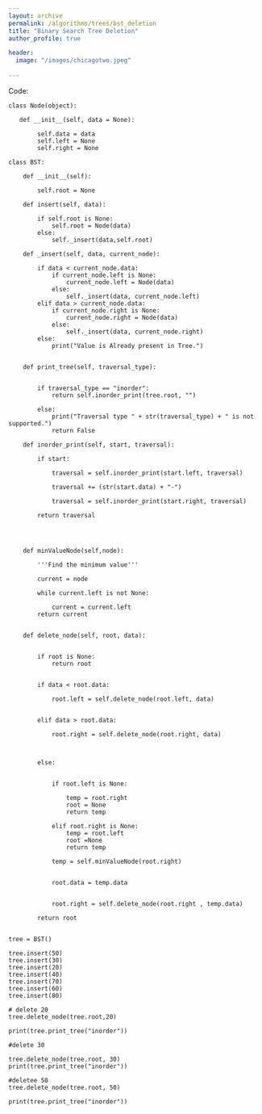 ```yaml
---
layout: archive
permalink: /algorithms/trees/bst_deletion
title: "Binary Search Tree Deletion"
author_profile: true

header:
  image: "/images/chicagotwo.jpeg"
  
---
```







Code:

    class Node(object):

       def __init__(self, data = None):

            self.data = data
            self.left = None
            self.right = None

    class BST:

        def __init__(self):

            self.root = None

        def insert(self, data):

            if self.root is None:
                self.root = Node(data)           
            else:
                self._insert(data,self.root)

        def _insert(self, data, current_node):

            if data < current_node.data:       
                if current_node.left is None:           
                    current_node.left = Node(data)           
                else:
                    self._insert(data, current_node.left)   
            elif data > current_node.data:       
                if current_node.right is None:           
                    current_node.right = Node(data)      
                else:
                    self._insert(data, current_node.right)           
            else:
                print("Value is Already present in Tree.")


        def print_tree(self, traversal_type):


            if traversal_type == "inorder":
                return self.inorder_print(tree.root, "")

            else:
                print("Traversal type " + str(traversal_type) + " is not supported.")
                return False    

        def inorder_print(self, start, traversal):

            if start:

                traversal = self.inorder_print(start.left, traversal)

                traversal += (str(start.data) + "-")

                traversal = self.inorder_print(start.right, traversal)

            return traversal




        def minValueNode(self,node): 

            '''Find the minimum value'''

            current = node 

            while current.left is not None: 

                current = current.left  
            return current  


        def delete_node(self, root, data):

   
            if root is None:
                return root


            if data < root.data:

                root.left = self.delete_node(root.left, data)

           
            elif data > root.data:

                root.right = self.delete_node(root.right, data)

    

            else:


                if root.left is None:

                    temp = root.right
                    root = None
                    return temp

                elif root.right is None:
                    temp = root.left
                    root =None
                    return temp

                temp = self.minValueNode(root.right) 

                
                root.data = temp.data 

            
                root.right = self.delete_node(root.right , temp.data) 

            return root 


    tree = BST()

    tree.insert(50)
    tree.insert(30)
    tree.insert(20)
    tree.insert(40)
    tree.insert(70)
    tree.insert(60)
    tree.insert(80)

    # delete 20
    tree.delete_node(tree.root,20)

    print(tree.print_tree("inorder"))

    #delete 30

    tree.delete_node(tree.root, 30)
    print(tree.print_tree("inorder"))

    #deletee 50
    tree.delete_node(tree.root, 50)

    print(tree.print_tree("inorder"))

